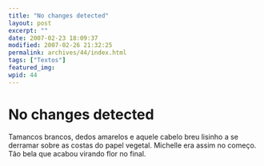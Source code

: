 ```yaml
---
title: "No changes detected"
layout: post
excerpt: ""
date: 2007-02-23 18:09:37
modified: 2007-02-26 21:32:25
permalink: archives/44/index.html
tags: ["Textos"]
featured_img: 
wpid: 44
---
```


# No changes detected

Tamancos brancos, dedos amarelos e aquele cabelo breu lisinho a se derramar sobre as costas do papel vegetal. Michelle era assim no começo. Tão bela que acabou virando flor no final.